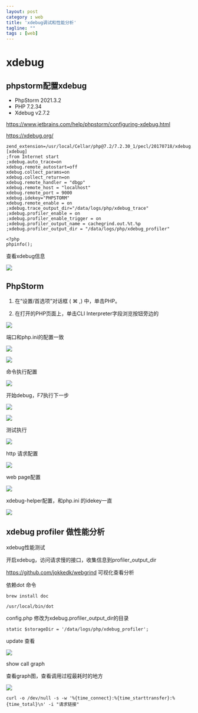 ```yaml
---
layout: post
category : web
title: 'xdebug调试和性能分析'
tagline: ""
tags : [web]
---
```


# xdebug

## phpstorm配置xdebug

- PhpStorm 2021.3.2
- PHP 7.2.34
- Xdebug v2.7.2

https://www.jetbrains.com/help/phpstorm/configuring-xdebug.html

https://xdebug.org/

<!--break-->

```
zend_extension=/usr/local/Cellar/php@7.2/7.2.30_1/pecl/20170718/xdebug.so
[xdebug]
;from Internet start
;xdebug.auto_trace=on
xdebug.remote_autostart=off
xdebug.collect_params=on
xdebug.collect_return=on
xdebug.remote_handler = "dbgp"
xdebug.remote_host = "localhost"
xdebug.remote_port = 9000
xdebug.idekey="PHPSTORM"
xdebug.remote_enable = on
;xdebug.trace_output_dir="/data/logs/php/xdebug_trace"
;xdebug.profiler_enable = on
;xdebug.profiler_enable_trigger = on
;xdebug.profiler_output_name = cachegrind.out.%t.%p
;xdebug.profiler_output_dir = "/data/logs/php/xdebug_profiler"
```

```
<?php
phpinfo();
```

查看xdebug信息

![](/images/202203/xdebug-11.png)

## PhpStorm

1. 在“设置/首选项”对话框 ( ⌘ ,) 中，单击PHP。

2. 在打开的PHP页面上，单击CLI Interpreter字段浏览按钮旁边的

![](/images/202203/xdebug-01.png)

端口和php.ini的配置一致

![](/images/202203/xdebug-10.png)

![](/images/202203/xdebug-02.png)

命令执行配置

![](/images/202203/xdebug-03.png)

开始debug，F7执行下一步

![](/images/202203/xdebug-04.png)

![](/images/202203/xdebug-05.png)

测试执行

![](/images/202203/xdebug-06.png)

http 请求配置

![](/images/202203/xdebug-07.png)

web page配置

![](/images/202203/xdebug-08.png)

xdebug-helper配置，和php.ini 的idekey一直

![](/images/202203/xdebug-09.png)

## xdebug profiler 做性能分析

xdebug性能测试

开启xdebug，访问请求慢的接口，收集信息到profiler_output_dir

https://github.com/jokkedk/webgrind 可视化查看分析

依赖dot 命令

```
brew install doc

/usr/local/bin/dot
```

config.php 修改为xdebug.profiler_output_dir的目录

```
static $storageDir = '/data/logs/php/xdebug_profiler';
```

update 查看

![](/images/202203/xdebug-12.png)

show call graph

查看graph图，查看调用过程最耗时的地方

![](/images/202203/xdebug-13.png)

```
curl -o /dev/null -s -w '%{time_connect}:%{time_starttransfer}:%{time_total}\n' -i "请求链接"
```
